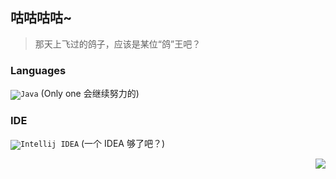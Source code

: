 ## 咕咕咕咕~

> 那天上飞过的鸽子，应该是某位“鸽”王吧？

### Languages
<code>![](https://cdn.jsdelivr.net/gh/SakuraKoi/SakuraKoi/logos/java.png "Java")</code>
(Only one 会继续努力的)

### IDE
<code>![](https://cdn.jsdelivr.net/gh/SakuraKoi/SakuraKoi/logos/idea.png "Intellij IDEA")</code>
(一个 IDEA 够了吧？)

<img align="right" src="https://github-readme-stats.vercel.app/api?username=SakuraTao2007&show_icons=true">
